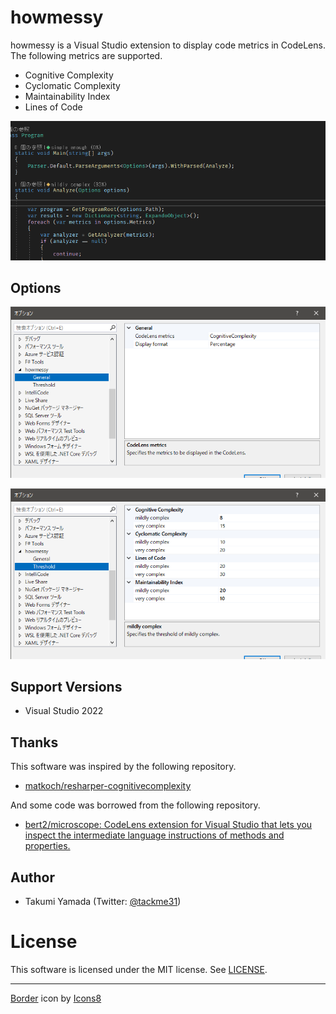 # howmessy
howmessy is a Visual Studio extension to display code metrics in CodeLens. The following metrics are supported.

- Cognitive Complexity
- Cyclomatic Complexity
- Maintainability Index
- Lines of Code

![demo](./img/demo.gif)

## Options
![demo](./img/general-option.png)

![demo](./img/threshold-option.png)

## Support Versions

- Visual Studio 2022

## Thanks

This software was inspired by the following repository.

- [matkoch/resharper-cognitivecomplexity](https://github.com/matkoch/resharper-cognitivecomplexity)

And some code was borrowed from the following repository.

- [bert2/microscope: CodeLens extension for Visual Studio that lets you inspect the intermediate language instructions of methods and properties.](https://github.com/bert2/microscope)

## Author

- Takumi Yamada (Twitter: [@tackme31](https://twitter.com/tackme31))

# License
This software is licensed under the MIT license. See [LICENSE](./LICENSE).

---

<a target="_blank" href="https://icons8.com/icon/frKq3ROpdX3N/border">Border</a> icon by <a target="_blank" href="https://icons8.com">Icons8</a>